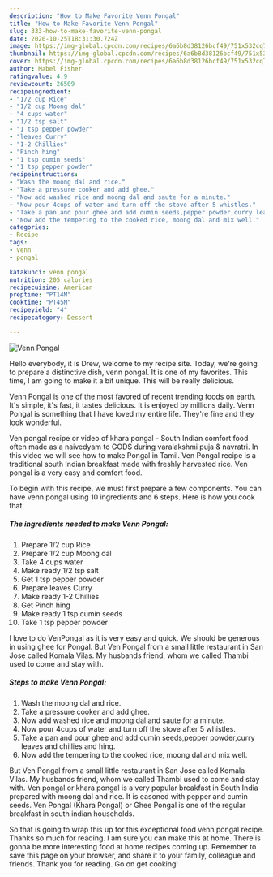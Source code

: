 ```yaml
---
description: "How to Make Favorite Venn Pongal"
title: "How to Make Favorite Venn Pongal"
slug: 333-how-to-make-favorite-venn-pongal
date: 2020-10-25T18:31:30.724Z
image: https://img-global.cpcdn.com/recipes/6a6b8d38126bcf49/751x532cq70/venn-pongal-recipe-main-photo.jpg
thumbnail: https://img-global.cpcdn.com/recipes/6a6b8d38126bcf49/751x532cq70/venn-pongal-recipe-main-photo.jpg
cover: https://img-global.cpcdn.com/recipes/6a6b8d38126bcf49/751x532cq70/venn-pongal-recipe-main-photo.jpg
author: Mabel Fisher
ratingvalue: 4.9
reviewcount: 26509
recipeingredient:
- "1/2 cup Rice"
- "1/2 cup Moong dal"
- "4 cups water"
- "1/2 tsp salt"
- "1 tsp pepper powder"
- "leaves Curry"
- "1-2 Chillies"
- "Pinch hing"
- "1 tsp cumin seeds"
- "1 tsp pepper powder"
recipeinstructions:
- "Wash the moong dal and rice."
- "Take a pressure cooker and add ghee."
- "Now add washed rice and moong dal and saute for a minute."
- "Now pour 4cups of water and turn off the stove after 5 whistles."
- "Take a pan and pour ghee and add cumin seeds,pepper powder,curry leaves and chillies and hing."
- "Now add the tempering to the cooked rice, moong dal and mix well."
categories:
- Recipe
tags:
- venn
- pongal

katakunci: venn pongal 
nutrition: 205 calories
recipecuisine: American
preptime: "PT14M"
cooktime: "PT45M"
recipeyield: "4"
recipecategory: Dessert

---
```



![Venn Pongal](https://img-global.cpcdn.com/recipes/6a6b8d38126bcf49/751x532cq70/venn-pongal-recipe-main-photo.jpg)

Hello everybody, it is Drew, welcome to my recipe site. Today, we're going to prepare a distinctive dish, venn pongal. It is one of my favorites. This time, I am going to make it a bit unique. This will be really delicious.

Venn Pongal is one of the most favored of recent trending foods on earth. It's simple, it's fast, it tastes delicious. It is enjoyed by millions daily. Venn Pongal is something that I have loved my entire life. They're fine and they look wonderful.

Ven pongal recipe or video of khara pongal - South Indian comfort food often made as a naivedyam to GODS during varalakshmi puja &amp; navratri. In this video we will see how to make Pongal in Tamil. Ven Pongal recipe is a traditional south Indian breakfast made with freshly harvested rice. Ven pongal is a very easy and comfort food.


To begin with this recipe, we must first prepare a few components. You can have venn pongal using 10 ingredients and 6 steps. Here is how you cook that.

<!--inarticleads1-->

##### The ingredients needed to make Venn Pongal:

1. Prepare 1/2 cup Rice
1. Prepare 1/2 cup Moong dal
1. Take 4 cups water
1. Make ready 1/2 tsp salt
1. Get 1 tsp pepper powder
1. Prepare leaves Curry
1. Make ready 1-2 Chillies
1. Get Pinch hing
1. Make ready 1 tsp cumin seeds
1. Take 1 tsp pepper powder


I love to do VenPongal as it is very easy and quick. We should be generous in using ghee for Pongal. But Ven Pongal from a small little restaurant in San Jose called Komala Vilas. My husbands friend, whom we called Thambi used to come and stay with. 

<!--inarticleads2-->

##### Steps to make Venn Pongal:

1. Wash the moong dal and rice.
1. Take a pressure cooker and add ghee.
1. Now add washed rice and moong dal and saute for a minute.
1. Now pour 4cups of water and turn off the stove after 5 whistles.
1. Take a pan and pour ghee and add cumin seeds,pepper powder,curry leaves and chillies and hing.
1. Now add the tempering to the cooked rice, moong dal and mix well.


But Ven Pongal from a small little restaurant in San Jose called Komala Vilas. My husbands friend, whom we called Thambi used to come and stay with. Ven pongal or khara pongal is a very popular breakfast in South India prepared with moong dal and rice. It is easoned with pepper and cumin seeds. Ven Pongal (Khara Pongal) or Ghee Pongal is one of the regular breakfast in south indian households. 

So that is going to wrap this up for this exceptional food venn pongal recipe. Thanks so much for reading. I am sure you can make this at home. There is gonna be more interesting food at home recipes coming up. Remember to save this page on your browser, and share it to your family, colleague and friends. Thank you for reading. Go on get cooking!

